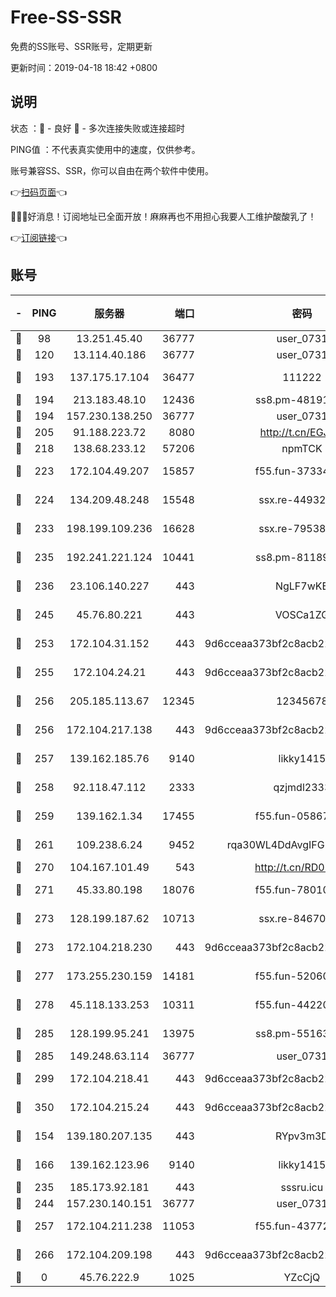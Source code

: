 # Free-SS-SSR

免费的SS账号、SSR账号，定期更新

更新时间：2019-04-18 18:42 +0800

## 说明

状态     ：🙂 - 良好 🙁 - 多次连接失败或连接超时

PING值   ：不代表真实使用中的速度，仅供参考。

账号兼容SS、SSR，你可以自由在两个软件中使用。

👉[扫码页面](https://liesauer.github.io/Free-SS-SSR/)👈

🎉🎉🎉好消息！订阅地址已全面开放！麻麻再也不用担心我要人工维护酸酸乳了！

👉[订阅链接](https://www.liesauer.net/yogurt/subscribe?ACCESS_TOKEN=DAYxR3mMaZAsaqUb)👈

## 账号

|-|PING|服务器|端口|密码|加密方式|区域|
|:----:|:----:|:-----:|-----:|:----:|:----:|:----:|
|🙂|98|13.251.45.40|36777|user_0731|chacha20|SG|
|🙂|120|13.114.40.186|36777|user_0731|chacha20|JP|
|🙂|193|137.175.17.104|36477|111222|aes-256-cfb|US|
|🙂|194|213.183.48.10|12436|ss8.pm-48191124|rc4-md5|RU|
|🙂|194|157.230.138.250|36777|user_0731|chacha20|US|
|🙂|205|91.188.223.72|8080|http://t.cn/EGJIyrl|rc4-md5|RU|
|🙂|218|138.68.233.12|57206|npmTCK|rc4-md5|US|
|🙂|223|172.104.49.207|15857|f55.fun-37334646|aes-256-cfb|SG|
|🙂|224|134.209.48.248|15548|ssx.re-44932376|aes-256-cfb|US|
|🙂|233|198.199.109.236|16628|ssx.re-79538912|aes-256-cfb|US|
|🙂|235|192.241.221.124|10441|ss8.pm-81189488|aes-256-cfb|US|
|🙂|236|23.106.140.227|443|NgLF7wKB|aes-256-cfb|US|
|🙂|245|45.76.80.221|443|VOSCa1ZG|aes-256-cfb|DE|
|🙂|253|172.104.31.152|443|9d6cceaa373bf2c8acb22e60b6a58be6|aes-256-cfb|US|
|🙂|255|172.104.24.21|443|9d6cceaa373bf2c8acb22e60b6a58be6|aes-256-cfb|US|
|🙂|256|205.185.113.67|12345|12345678|aes-256-cfb|US|
|🙂|256|172.104.217.138|443|9d6cceaa373bf2c8acb22e60b6a58be6|aes-256-cfb|US|
|🙂|257|139.162.185.76|9140|likky1415|aes-256-cfb|DE|
|🙂|258|92.118.47.112|2333|qzjmdl2333|aes-256-cfb|US|
|🙂|259|139.162.1.34|17455|f55.fun-05867060|aes-256-cfb|SG|
|🙂|261|109.238.6.24|9452|rqa30WL4DdAvgIFG6Fs3znzTa|aes-256-cfb|FR|
|🙂|270|104.167.101.49|543|http://t.cn/RD0D7sx|rc4-md5|CA|
|🙂|271|45.33.80.198|18076|f55.fun-78010722|aes-256-cfb|US|
|🙂|273|128.199.187.62|10713|ssx.re-84670047|aes-256-cfb|SG|
|🙂|273|172.104.218.230|443|9d6cceaa373bf2c8acb22e60b6a58be6|aes-256-cfb|US|
|🙂|277|173.255.230.159|14181|f55.fun-52060044|aes-256-cfb|US|
|🙂|278|45.118.133.253|10311|f55.fun-44220046|aes-256-cfb|SG|
|🙂|285|128.199.95.241|13975|ss8.pm-55163159|aes-256-cfb|SG|
|🙂|285|149.248.63.114|36777|user_0731|chacha20|CA|
|🙂|299|172.104.218.41|443|9d6cceaa373bf2c8acb22e60b6a58be6|aes-256-cfb|US|
|🙂|350|172.104.215.24|443|9d6cceaa373bf2c8acb22e60b6a58be6|aes-256-cfb|US|
|🙂|154|139.180.207.135|443|RYpv3m3D|aes-256-cfb|JP|
|🙂|166|139.162.123.96|9140|likky1415|aes-256-cfb|JP|
|🙂|235|185.173.92.181|443|sssru.icu|rc4-md5|RU|
|🙂|244|157.230.140.151|36777|user_0731|chacha20|US|
|🙂|257|172.104.211.238|11053|f55.fun-43772326|aes-256-cfb|US|
|🙂|266|172.104.209.198|443|9d6cceaa373bf2c8acb22e60b6a58be6|aes-256-cfb|US|
|🙁|0|45.76.222.9|1025|YZcCjQ|rc4-md5|JP|
